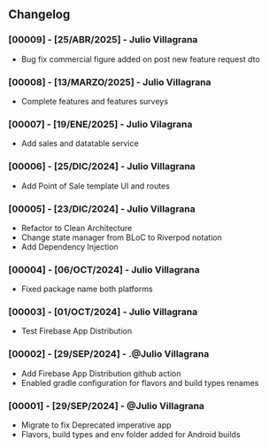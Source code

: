 ## Changelog

### [00009] - [25/ABR/2025] - Julio Villagrana
- Bug fix commercial figure added on post new feature request dto

### [00008] - [13/MARZO/2025] - Julio Villagrana
- Complete features and features surveys

### [00007] -  [19/ENE/2025] - Julio Vilagrana 
- Add sales and datatable service

### [00006] -  [25/DIC/2024] - Julio Villagrana
- Add Point of Sale template UI and routes

### [00005] -  [23/DIC/2024] - Julio Villagrana
- Refactor to Clean Architecture
- Change state manager from BLoC to Riverpod notation
- Add Dependency Injection

### [00004] -  [06/OCT/2024] - Julio Villagrana
- Fixed package name both platforms

### [00003] -  [01/OCT/2024] - Julio Villagrana
- Test Firebase App Distribution

### [00002] - [29/SEP/2024] - .@Julio Villagrana
- Add Firebase App Distribution github action
- Enabled gradle configuration for flavors and build types renames

### [00001] - [29/SEP/2024] - @Julio Villagrana

- Migrate to fix Deprecated imperative app
- Flavors, build types and env folder added for Android builds
